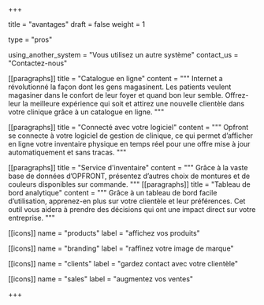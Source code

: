 +++

title = "avantages"
draft = false
weight = 1

type = "pros"

using_another_system = "Vous utilisez un autre système"
contact_us = "Contactez-nous"

[[paragraphs]]
title = "Catalogue en ligne"
content = """
    Internet a révolutionné la façon dont les gens magasinent. Les patients veulent magasiner dans le confort de leur foyer et quand bon leur semble. Offrez-leur la meilleure expérience qui soit et attirez une nouvelle clientèle dans votre clinique grâce à un catalogue en ligne.
    """

[[paragraphs]]
title = "Connecté avec votre logiciel"
content = """
    Opfront se connecte à votre logiciel de gestion de clinique, ce qui permet d’afficher en ligne votre inventaire physique en temps réel pour une offre mise à jour automatiquement et sans tracas.
    """

[[paragraphs]]
title = "Service d'inventaire"
content = """
    Grâce à la vaste base de données d’OPFRONT, présentez d’autres choix de montures et de couleurs disponibles sur commande.
    """
[[paragraphs]]
title = "Tableau de bord analytique"
content = """
    Grâce à un tableau de bord facile d’utilisation, apprenez-en plus sur votre clientèle et leur préférences. Cet outil vous aidera à prendre des décisions qui ont une impact direct sur votre entreprise.
    """

[[icons]]
name = "products"
label =  "affichez vos produits"

[[icons]]
name = "branding"
label =  "raffinez votre image de marque"

[[icons]]
name = "clients"
label =  "gardez contact avec votre clientèle"

[[icons]]
name = "sales"
label =  "augmentez vos ventes"

+++
